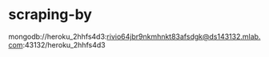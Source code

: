 # scraping-by
mongodb://heroku_2hhfs4d3:rivio64jbr9nkmhnkt83afsdgk@ds143132.mlab.com:43132/heroku_2hhfs4d3